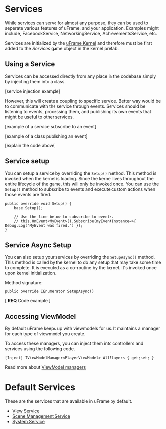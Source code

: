 # Services

While services can serve for almost any purpose, they can be used to seperate various features of uFrame, and your application. Examples might include, FacebookService, NetworkingService, AchievementsService, etc.

Services are initialized by the [uFrame Kernel](uframe-kernel.md) and therefore must be first added to the _Services_ game object in the kernel prefab.

## Using a Service

Services can be accessed directly from any place in the codebase simply by injecting them into a class.

[service injection example]

However, this will create a coupling to specific service. Better way would be to communicate with the service through events. Services should be listening to events, processing them, and publishing its own events that might be useful to other services.

[example of a service subscribe to an event]

[example of a class publishing an event]

[explain the code above]

## Service setup

You can setup a service by overriding the `Setup()` method. This method is invoked when the kernel is loading. Since the kernel lives throughout the entire lifecycle of the game, this will only be invoked once. You can use the `Setup()` method to subscribe to events and execute custom actions when those events are fired.

```
public override void Setup() {
    base.Setup();

    // Use the line below to subscribe to events.
    // this.OnEvent<MyEvent>().Subscribe(myEventInstance=>{ Debug.Log("MyEvent was fired.") });
}
```

## Service Async Setup

You can also setup your services by overriding the `SetupAsync()` method. This method is called by the kernel to do any setup that may take some time to complete. It is executed as a co-routine by the kernel. It's invoked once upon kernel initialization.

Method signature:

```
public override IEnumerator SetupAsync()
```

[ **REQ** Code example ]


## Accessing ViewModel

By default uFrame keeps up with viewmodels for us. It maintains a manager for each type of viewmodel you create.

To access these managers, you can inject them into controllers and services using the following code.

```
[Inject] IViewModelManager<PlayerViewModel> AllPlayers { get;set; }
```

Read more about [ViewModel managers](viewmodel-manager.md)

# Default Services

These are the services that are available in uFrame by default.

* [View Service](pages/view-service.md)
* [Scene Management Service](pages/scene-management-service.md)
* [System Service](pages/system-service.md)
